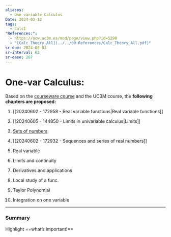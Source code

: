 ```yaml
---
aliases:
  - One variable Calculus
Date: 2024-03-12
tags:
  - CalcI
"References:":
  - https://ocw.uc3m.es/mod/page/view.php?id=5298
  - "[Calc_Theory_All](../../00.References/Calc_Theory_All.pdf)"
sr-due: 2024-06-03
sr-interval: 62
sr-ease: 267
---
```

# One-var Calculus: 
Based on the [courseware course](https://ocw.uc3m.es/mod/page/view.php?id=5299) and the UC3M course, the **following chapters are proposed:**

1. [[20240602 - 172958 - Real variable functions|Real variable functions]]
2. [[20240605 - 144850 - Limits in univariable calculus|Limits]]



3. [Sets of numbers](../../02%20-%20Atomic/Sets%20of%20numbers.md)
4. [[20240602 - 172932 - Sequences and series of real numbers]]
5. Real variable
6. Limits and continuity
7. Derivatives and applications
8. Local study of a func.
9. Taylor Polynomial 
10. Integration on one variable


---
### Summary
Highlight ==what’s important!==
